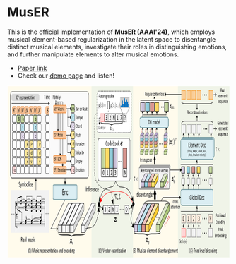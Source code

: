 # MusER
This is the official implementation of **MusER (AAAI'24)**, which employs musical element-based regularization in the latent space to disentangle distinct musical elements, investigate their roles in distinguishing emotions, and further manipulate elements to alter musical emotions.
- [Paper link]()
- Check our [demo page](https://tayjsl97.github.io/demos/aaai) and listen!<br>

<img src="img/MusER.png" width="800" height="390" alt="model"/>

